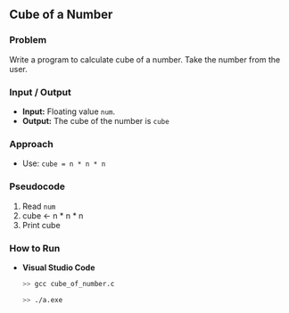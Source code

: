 ## Cube of a Number

### Problem
Write a program to calculate cube of a number. Take the number from the user.

### Input / Output
- **Input:** Floating value `num`.
- **Output:** The cube of the number is `cube`

### Approach
- Use: `cube = n * n * n`

### Pseudocode
1. Read `num`
2. cube ← n * n * n
3. Print cube

### How to Run
- **Visual Studio Code** 
  ```bash
  >> gcc cube_of_number.c
  
  >> ./a.exe
